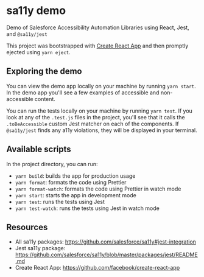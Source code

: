 # sa11y demo

Demo of Salesforce Accessibility Automation Libraries using React, Jest, and `@sa11y/jest`

This project was bootstrapped with [Create React App](https://github.com/facebook/create-react-app) and then promptly ejected using `yarn eject`.

## Exploring the demo

You can view the demo app locally on your machine by running `yarn start`. In the demo app you'll see a few examples of accessible and non-accessible content.

You can run the tests locally on your machine by running `yarn test`. If you look at any of the `.test.js` files in the project, you'll see that it calls the `.toBeAccessible` custom Jest matcher on each of the components. If `@sa11y/jest` finds any a11y violations, they will be displayed in your terminal.

## Available scripts

In the project directory, you can run:

- `yarn build`: builds the app for production usage
- `yarn format`: formats the code using Prettier
- `yarn format-watch`: formats the code using Prettier in watch mode
- `yarn start`: starts the app in development mode
- `yarn test`: runs the tests using Jest
- `yarn test-watch`: runs the tests using Jest in watch mode

## Resources

- All sa11y packages: https://github.com/salesforce/sa11y#jest-integration
- Jest sa11y package: https://github.com/salesforce/sa11y/blob/master/packages/jest/README.md
- Create React App: https://github.com/facebook/create-react-app
